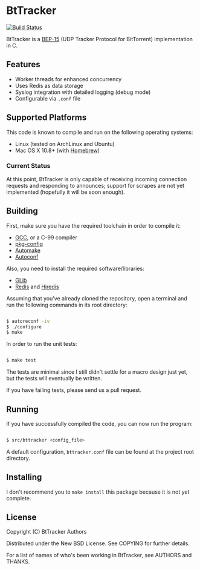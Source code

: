 # BtTracker

[![Build Status](https://travis-ci.org/danielfm/bttracker.png?branch=master)](https://travis-ci.org/danielfm/bttracker)

BtTracker is a [BEP-15](http://www.bittorrent.org/beps/bep_0015.html) (UDP
Tracker Protocol for BitTorrent) implementation in C.

## Features

* Worker threads for enhanced concurrency
* Uses Redis as data storage
* Syslog integration with detailed logging (debug mode)
* Configurable via `.conf` file

## Supported Platforms

This code is known to compile and run on the following operating systems:

* Linux (tested on ArchLinux and Ubuntu)
* Mac OS X 10.8+ (with [Homebrew](http://brew.sh/))

### Current Status

At this point, BtTracker is only capable of receiving incoming connection
requests and responding to announces; support for scrapes are not yet
implemented (hopefully it will be soon enough).

## Building

First, make sure you have the required toolchain in order to compile it:

* [GCC](http://gcc.gnu.org/), or a C-99 compiler
* [pkg-config](http://www.freedesktop.org/wiki/Software/pkg-config/)
* [Automake](http://www.gnu.org/software/automake/)
* [Autoconf](http://www.gnu.org/software/autoconf/‎)

Also, you need to install the required software/libraries:

* [GLib](https://developer.gnome.org/glib/)
* [Redis](http://redis.io/) and [Hiredis](https://github.com/redis/hiredis/)

Assuming that you've already cloned the repository, open a terminal and run the
following commands in its root directory:

````bash

$ autoreconf -iv
$ ./configure
$ make
````

In order to run the unit tests:

````bash

$ make test
````

The tests are minimal since I still didn't settle for a macro design just yet,
but the tests will eventually be written.

If you have failing tests, please send us a pull request.

## Running

If you have successfully compiled the code, you can now run the program:

````bash

$ src/bttracker <config_file>
````

A default configuration, `bttracker.conf` file can be found at the project
root directory.

## Installing

I don't recommend you to `make install` this package because it is not yet
complete.

## License

Copyright (C) BtTracker Authors

Distributed under the New BSD License. See COPYING for further details.

For a list of names of who's been working in BtTracker, see AUTHORS and THANKS.
